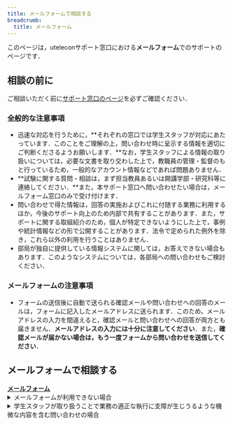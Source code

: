 ```yaml
---
title: メールフォームで相談する
breadcrumb:
  title: メールフォーム
---
```


このページは，uteleconサポート窓口における**メールフォーム**でのサポートのページです．

## 相談の前に

ご相談いただく前に[サポート窓口のページ](../)を必ずご確認ください．

### 全般的な注意事項

- 迅速な対応を行うために，**それぞれの窓口では学生スタッフが対応にあたっています．このことをご理解の上，問い合わせ時に呈示する情報を適切にご判断くださるようお願いします．**なお，学生スタッフによる情報の取り扱いについては，必要な文書を取り交わした上で，教職員の管理・監督のもと行っているため，一般的なアカウント情報などであれば問題ありません．
- **試験に関する質問・相談は，まず担当教員あるいは開講学部・研究科等に連絡してください．**また，本サポート窓口へ問い合わせたい場合は，メールフォーム窓口のみで受け付けます．
- 問い合わせで得た情報は，回答の実施およびこれに付随する業務に利用するほか，今後のサポート向上のため内部で共有することがあります．また，サポートに関する取組紹介のため，個人が特定できないようにした上で，事例や統計情報などの形で公開することがあります．法令で定められた例外を除き，これら以外の利用を行うことはありません．
- 部局が独自に提供している情報システムに関しては，お答えできない場合もあります．このようなシステムについては，各部局への問い合わせもご検討ください．

### メールフォームの注意事項

- フォームの送信後に自動で送られる確認メールや問い合わせへの回答のメールは，フォームに記入したメールアドレスに送られます．このため，メールアドレスの入力を間違えると，確認メールと問い合わせへの回答が両方とも届きません．**メールアドレスの入力には十分に注意してください**．また，**確認メールが届かない場合は，もう一度フォームから問い合わせを送信してください**．

## メールフォームで相談する

<b class="box center">
    <a href="https://forms.gle/ASFmXTbgNwncrWL28">メールフォーム</a>
</b>

<details>
<summary>メールフォームが利用できない場合</summary>

メールフォームが利用できない（アクセスできない，送信できない）場合は，`contact@utelecon.zendesk.com` 宛にメールをお送りいただくこともできます．メールには以下の情報を含めてください．

- **氏名**
- **10桁の共通ID**（分からない場合は記載しなくても結構です）
- **所属学部・研究科等**
- **構成員分類**：以下から選択してください
  - 学生（新入生）
  - 学生（在学生）
  - 教員（常勤）
  - 教員（非常勤）
  - 職員
  - その他（具体的に記載してください）
- **学年・職名等**
- 問い合わせの内容：問い合わせの背景も含めて，なるべく詳しく記入してください．参考にした資料（Webサイトなど）があればそれも記入してください．何らかのトラブルであり，エラーメッセージなどが表示されている場合は，その正確な文面も含めてください．
- 「授業に入室できない」というトラブルの場合は，その授業の日付・時限・科目名・教員名を分かる範囲で記載してください．
</details>

<details>
<summary>学生スタッフが取り扱うことで業務の適正な執行に支障が生じうるような機微な内容を含む問い合わせの場合</summary>
学生スタッフが取り扱うことで業務の適正な執行に支障が生じうるような機微な内容を含む問い合わせは，以下のように専用フォームでの特別な対応を行います．

- 機微な内容として具体的には，**学生スタッフの中に当事者がいる可能性があり，かつ，当事者が取り扱うことにより問題が生じうる事項**を主に想定しています．例えば，問い合わせの入力内容に学生の成績の情報が含まれる場合などが当てはまります．
  - この条件に該当しない限り，個人のアカウントや連絡先などの情報・システム内で行った操作に関する情報・部局や研究室などの内部情報といった内容は，ここでいう機微なものには当たらないと想定しています．学生スタッフによる情報の取り扱いについては，必要な文書を取り交わした上で教職員の管理・監督のもと行っていますので，このような情報を取り扱うことは問題ありません．
- 専用フォームからの問い合わせは，通常の問い合わせと異なり，教職員のみで対応を行います．ただし，専用フォーム内で**問い合わせの中で機微な内容であると判断した部分とその理由**をお伺いしますので，その内容から問い合わせが機微なものには該当しないと考えられる場合，返信にて学生スタッフに対応を引き継いでよいか確認することがあります．
- 対応にあたる教職員の人数は限られています．そのため，回答までにかかる時間が通常の問い合わせよりも長くなり，**少なくとも数日程度かかる**ことをあらかじめご了承ください．

機微な内容を含まない問い合わせは，この専用フォームではなく，上の通常の問い合わせ用のメールフォームをご利用ください．

<b class="box center">
    <a href="https://forms.gle/taieQjW4JHyUzG6c7">メールフォーム（機微な内容を含む問い合わせ専用）</a>
</b>
</details>
